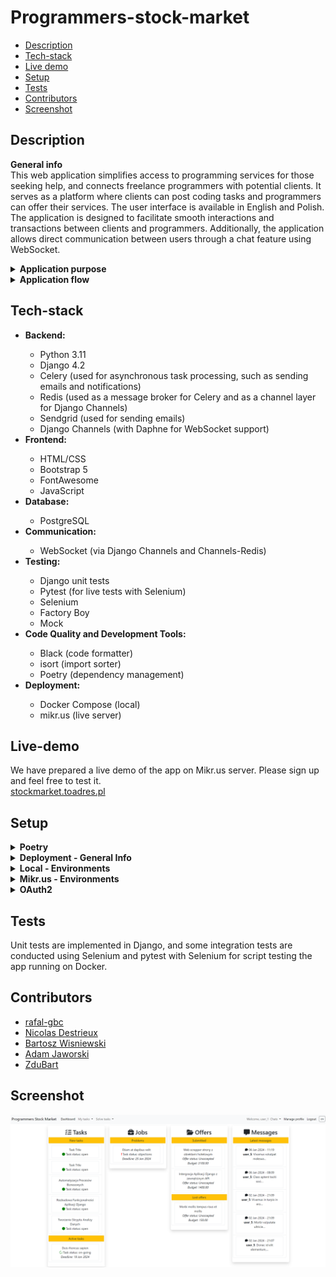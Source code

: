 # Programmers-stock-market

* [Description](#description)
* [Tech-stack](#tech-stack)
* [Live demo](#live-demo)
* [Setup](#setup)
* [Tests](#tests)
* [Contributors](#contributors)
* [Screenshot](#screenshot)


## Description
<b>General info</b><br>
This web application simplifies access to programming services for those seeking help, and connects freelance programmers with potential clients. It serves as a platform where clients can post coding tasks and programmers can offer their services. The user interface is available in English and Polish. The application is designed to facilitate smooth interactions and transactions between clients and programmers. Additionally, the application allows direct communication between users through a chat feature using WebSocket.

<details><summary><b>Application purpose</b></summary>
The primary goal of this application is to create a marketplace where users can publish programming tasks and receive multiple offers from freelance programmers. Once the task is completed, clients can review the submitted solutions, accept them, and proceed with payment. This system aims to streamline the process of finding and hiring programming talent while ensuring quality and satisfaction for both parties involved.</details>

<details><summary><b>Application flow</b></summary>

1. Register and login
2. Select your role: client (CL) or contractor (CO)
3. (CL) Publish a task, set a budget, and define the task completion time
4. (CO) Find a task that matches your tech stack and respond with a price offer
5. (CL) Choose and accept an offer from a programmer
6. (CO) Prepare and submit your solution
7. (CL) Review the solution and accept or decline it
8. (CL/CO) If declined, discuss the issues or use an arbiter
9. (CL) If the solution is accepted, pay the programmer

</details>

## Tech-stack
<ul>
<li><b>Backend:</b></li>
   <ul>
   <li>Python 3.11</li>
   <li>Django 4.2</li>
   <li>Celery (used for asynchronous task processing, such as sending emails and notifications)</li>
   <li>Redis (used as a message broker for Celery and as a channel layer for Django Channels)</li>
   <li>Sendgrid (used for sending emails)</li>
   <li>Django Channels (with Daphne for WebSocket support)</li>
   </ul>
<li><b>Frontend:</b></li>
   <ul>
   <li>HTML/CSS</li>
   <li>Bootstrap 5</li>
   <li>FontAwesome</li>
   <li>JavaScript</li>
   </ul>
<li><b>Database:</b></li>
   <ul>
   <li>PostgreSQL</li>
   </ul>
<li><b>Communication:</b></li>
   <ul>
   <li>WebSocket (via Django Channels and Channels-Redis)</li>
   </ul>
<li><b>Testing:</b></li>
   <ul>
   <li>Django unit tests</li>
   <li>Pytest (for live tests with Selenium)</li>
   <li>Selenium</li>
   <li>Factory Boy</li>
   <li>Mock</li>
   </ul>
<li><b>Code Quality and Development Tools:</b></li>
   <ul>
   <li>Black (code formatter)</li>
   <li>isort (import sorter)</li>
   <li>Poetry (dependency management)</li>
   </ul>
<li><b>Deployment:</b></li>
   <ul>
   <li>Docker Compose (local)</li>
   <li>mikr.us (live server)</li>
   </ul>
</ul>

## Live-demo
We have prepared a live demo of the app on Mikr.us server. Please sign up and feel free to test it.<br>
[stockmarket.toadres.pl](https://stockmarket.toadres.pl)

## Setup
<details><summary><b>Poetry</b></summary>
We use Poetry for dependency management and packaging.<br>

* Install dependencies: `poetry install`<br>
* Install with development packages: `poetry install --with dev --sync`
* More information about Poetry - [python-poetry.org/docs/basic-usage/#installing-dependencies](https://python-poetry.org/docs/basic-usage/#installing-dependencies)
</details>

<details><summary><b>Deployment - General Info</b></summary>

1. Select a folder depending on the installation you need.
<ul>
 <li> Local - deployment/local
 <li> Mikr.us - deployment/mikrus
 </ul>

2. Set the environment variables based on the env_example file. The description for each installation is below.
3. Open a terminal and build the Docker containers:
    ```bash
    docker-compose -f docker-compose.yml up --build -d
    ```

</details>

<details><summary><b>Local - Environments</b></summary>

To use app locally with docker, rename the env_example file to .env and set the environment variables:
```
DEBUG=True # for development
SECRET_KEY=<YOUR_SECRET_KEY>
DJANGO_SETTINGS_MODULE=psmproject.settings.development
HOST_NAME=http://localhost:8000
DB_ENGINE=django.db.backends.postgresql_psycopg2
POSTGRES_HOST=stock-market-db
POSTGRES_DB=postgres
POSTGRES_USER=postgres
POSTGRES_PASSWORD=postgres
POSTGRES_PORT=5432
CELERY_BROKER_URL=redis://redis:6379
CELERY_RESULT_BACKEND=redis://redis:6379
REDIS_HOST=redis
REDIS_PORT=6379
```
</details>

<details><summary><b>Mikr.us - Environments</b></summary>

To use the Mikr.us server, rename the env_example file to .env and set the environment variables:
```
# GLOBAL
DJANGO_SETTINGS_MODULE=psmproject.settings.mikrus
HOST_NAME=https://host.name.com
IP4_PORT=<ip port>
SECRET_KEY=<key>
TZ=Europe/Warsaw
# DATABASE
POSTGRES_ENGINE=django.db.backends.postgresql_psycopg2
POSTGRES_DB=db_name
POSTGRES_USER=db_user
POSTGRES_PASSWORD=db_pass
POSTGRES_HOST=stock-market-db
POSTGRES_PORT=5432
# REDIS
REDIS_HOST=redis
REDIS_PORT=6379
# MAIL
SENDGRID_API_KEY=<key>
DEFAULT_FROM_EMAIL=<email address>
# ADMIN CREDENTIALS
ADMIN_USER=<admin_user>
ADMIN_EMAIL=<adminuser@adminmail.mail>
ADMIN_PASS=<admin_password>
```
</details>

<details><summary><b>OAuth2</b></summary>
Before setting up providers in the application you must register your app on every provider developer console to retrieve client ID and secret.

Our app supports OAuth implementation for Google, LinkedIn and GitHub. If further details about provider specifics is needed please refer to this [link](https://docs.allauth.org/en/latest/socialaccount/providers/index.html).<br>
The callback URL to be set on provider developer console should look as follows: <br>
http://[your-domain]/accounts/[provider-name]/login/callback/

Steps to Configure OAuth Providers in the app:

1. Register Your Domain:
   - Through the admin panel, go to the "Sites" model.
   - Update the existing instance "example.com" with the domain you will use.

2. Configure the Provider:
   - Create a new instance in "Social Applications".
   - Choose the appropriate provider.
   - Enter the client ID and secret you retrieved when registering your app.
   - Add your domain (site) to the chosen sites.
   - Save the configuration.

For further documentation, please check [allauth documentation](https://docs.allauth.org/en/latest/index.html).
</details>


## Tests
Unit tests are implemented in Django, and some integration tests are conducted using Selenium and pytest with Selenium for script testing the app running on Docker.

## Contributors
- [rafal-gbc](https://github.com/rafal-gbc)
- [Nicolas Destrieux](https://github.com/ndestrieux)
- [Bartosz Wisniewski](https://github.com/bartwisniewski)
- [Adam Jaworski](https://github.com/adamj2k)
- [ZduBart](https://github.com/ZduBart)

## Screenshot
![Screenshot of task page](src/psmproject/project_static/default/images/screen.png)
